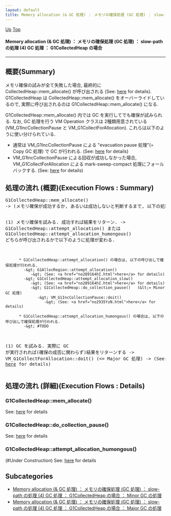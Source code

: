 ```yaml
---
layout: default
title: Memory allocation (& GC 処理) ： メモリの確保処理 (GC 処理) ： slow-path の処理 (4) GC 処理 ： G1CollectedHeap の場合 
---
```

[Up](noQ2dTyo8F.html) [Top](../index.html)

#### Memory allocation (& GC 処理) ： メモリの確保処理 (GC 処理) ： slow-path の処理 (4) GC 処理 ： G1CollectedHeap の場合 

--- 
## 概要(Summary)
メモリ確保の試みが全て失敗した場合, 最終的に CollectedHeap::mem_allocate() が呼び出される (See: [here](no28916Q0G.html) for details).
G1CollectedHeap は CollectedHeap::mem_allocate() をオーバーライドしているので, 
実際に呼び出されるのは G1CollectedHeap::mem_allocate() になる.

G1CollectedHeap::mem_allocate() 内では GC を実行してでも確保が試みられる.
なお, GC 処理を行う VM Operation クラスは 2種類用意されている (VM_G1IncCollectionPause と VM_G1CollectForAllocation). これらは以下のように使い分けられている.

* 通常は VM_G1IncCollectionPause による "evacuation pause 処理"(= Copy GC 処理) で GC が行われる. (See: [here](no2935YzN.html) for details)
* VM_G1IncCollectionPause による回収が成功しなかった場合, VM_G1CollectForAllocation による mark-sweep-compact 処理にフォールバックする. (See: [here](no2935ATn.html) for details)

## 処理の流れ (概要)(Execution Flows : Summary)
<div class="flow-abst"><pre>
G1CollectedHeap::mem_allocate()
-&gt; (メモリ確保が成功するか, あるいは成功しないと判断するまで, 以下の処理をループ)

   (1) メモリ確保を試みる. 成功すれば結果をリターン.
       -&gt; G1CollectedHeap::attempt_allocation() または G1CollectedHeap::attempt_allocation_humongous()
          どちらが呼び出されるかで以下のように処理が変わる.

          * G1CollectedHeap::attempt_allocation() の場合は, 以下の呼び出しで確保処理が行われる.
            -&gt; G1AllocRegion::attempt_allocation()
               -&gt; (See: <a href="no289164hI.html">here</a> for details)
            -&gt; G1CollectedHeap::attempt_allocation_slow()
               -&gt; (See: <a href="no289164hI.html">here</a> for details)
               -&gt; G1CollectedHeap::do_collection_pause()   (&lt;= Minor GC 処理)
                  -&gt; VM_G1IncCollectionPause::doit()
                     -&gt; (See: <a href="no2935YzN.html">here</a> for details)

          * G1CollectedHeap::attempt_allocation_humongous() の場合は, 以下の呼び出しで確保処理が行われる.
            -&gt; #TODO

   (1) GC を試みる. 実際に GC が実行されれば(確保の成否に関わらず)結果をリターンする
       -&gt; VM_G1CollectForAllocation::doit()                (&lt;= Major GC 処理)
          -&gt; (See: <a href="no2935ATn.html">here</a> for details)
</pre></div>


## 処理の流れ (詳細)(Execution Flows : Details)
### G1CollectedHeap::mem_allocate()
See: [here](no344_WL.html) for details
### G1CollectedHeap::do_collection_pause()
See: [here](no344ae2.html) for details
### G1CollectedHeap::attempt_allocation_humongous()
(#Under Construction)
See: [here](no344MoF.html) for details



## Subcategories
* [Memory allocation (& GC 処理) ： メモリの確保処理 (GC 処理) ： slow-path の処理 (4) GC 処理 ： G1CollectedHeap の場合 ： Minor GC の処理  ](no2935YzN.html)
* [Memory allocation (& GC 処理) ： メモリの確保処理 (GC 処理) ： slow-path の処理 (4) GC 処理 ： G1CollectedHeap の場合 ： Major GC の処理  ](no2935ATn.html)



